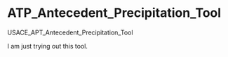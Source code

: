 # ATP_Antecedent_Precipitation_Tool
USACE_APT_Antecedent_Precipitation_Tool

I am just trying out this tool.
